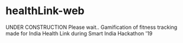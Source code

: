 # healthLink-web
UNDER CONSTRUCTION Please wait..
Gamification of fitness tracking made for India Health Link during Smart India Hackathon '19

